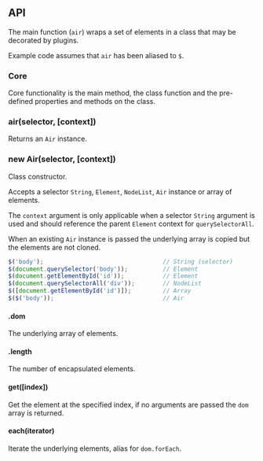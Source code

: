## API

The main function (`air`) wraps a set of elements in a class that may be decorated by plugins.

Example code assumes that `air` has been aliased to `$`.

### Core

Core functionality is the main method, the class function and the pre-defined properties and methods on the class.

### air(selector, [context])

Returns an `Air` instance.

### new Air(selector, [context])

Class constructor.

Accepts a selector `String`, `Element`, `NodeList`, `Air` instance or array of elements.

The `context` argument is only applicable when a selector `String` argument is used and should reference the parent `Element` context for `querySelectorAll`.

When an existing `Air` instance is passed the underlying array is copied but the elements are not cloned.

```javascript
$('body');                                  // String (selector)
$(document.querySelector('body'));          // Element
$(document.getElementById('id'));           // Element
$(document.querySelectorAll('div'));        // NodeList
$([document.getElementById('id')]);         // Array
$($('body'));                               // Air
```

#### .dom

The underlying array of elements.

#### .length

The number of encapsulated elements.

#### get([index])

Get the element at the specified index, if no arguments are passed the `dom` array is returned.

#### each(iterator)

Iterate the underlying elements, alias for `dom.forEach`.
